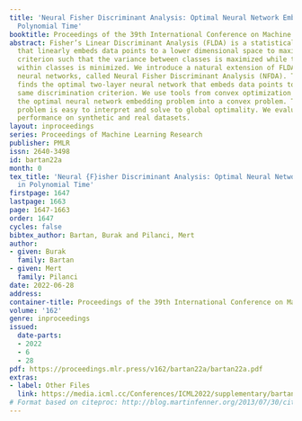 ```yaml
---
title: 'Neural Fisher Discriminant Analysis: Optimal Neural Network Embeddings in
  Polynomial Time'
booktitle: Proceedings of the 39th International Conference on Machine Learning
abstract: Fisher’s Linear Discriminant Analysis (FLDA) is a statistical analysis method
  that linearly embeds data points to a lower dimensional space to maximize a discrimination
  criterion such that the variance between classes is maximized while the variance
  within classes is minimized. We introduce a natural extension of FLDA that employs
  neural networks, called Neural Fisher Discriminant Analysis (NFDA). This method
  finds the optimal two-layer neural network that embeds data points to optimize the
  same discrimination criterion. We use tools from convex optimization to transform
  the optimal neural network embedding problem into a convex problem. The resulting
  problem is easy to interpret and solve to global optimality. We evaluate the method’s
  performance on synthetic and real datasets.
layout: inproceedings
series: Proceedings of Machine Learning Research
publisher: PMLR
issn: 2640-3498
id: bartan22a
month: 0
tex_title: 'Neural {F}isher Discriminant Analysis: Optimal Neural Network Embeddings
  in Polynomial Time'
firstpage: 1647
lastpage: 1663
page: 1647-1663
order: 1647
cycles: false
bibtex_author: Bartan, Burak and Pilanci, Mert
author:
- given: Burak
  family: Bartan
- given: Mert
  family: Pilanci
date: 2022-06-28
address:
container-title: Proceedings of the 39th International Conference on Machine Learning
volume: '162'
genre: inproceedings
issued:
  date-parts:
  - 2022
  - 6
  - 28
pdf: https://proceedings.mlr.press/v162/bartan22a/bartan22a.pdf
extras:
- label: Other Files
  link: https://media.icml.cc/Conferences/ICML2022/supplementary/bartan22a-supp.zip
# Format based on citeproc: http://blog.martinfenner.org/2013/07/30/citeproc-yaml-for-bibliographies/
---
```

